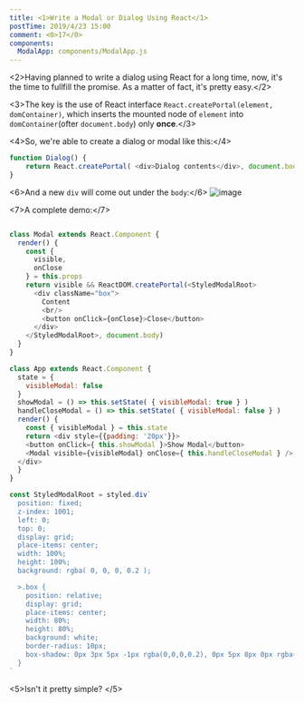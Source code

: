 ```yaml
---
title: <1>Write a Modal or Dialog Using React</1>
postTime: 2019/4/23 15:00
comment: <0>17</0>
components:
  ModalApp: components/ModalApp.js
---
```


<2>Having planned to write a dialog using React for a long time, now, it's the time to fullfill the promise. As a matter of fact, it's pretty easy.</2>

<3>The key is the use of React interface `React.createPortal(element, domContainer)`, which inserts the mounted node of `element` into `domContainer`(ofter `document.body`) only **once**.</3>

<4>So, we're able to create a dialog or modal like this:</4>
```js
function Dialog() {
    return React.createPortal( <div>Dialog contents</div>, document.body )
}
```

<6>And a new `div` will come out under the `body`:</6>
![image](https://user-images.githubusercontent.com/23733477/56560376-d86dec00-65d6-11e9-95f5-bcfb31fcf16f.png)


<7>A complete demo:</7>

<ModalApp />

```js

class Modal extends React.Component {
  render() {
    const {
      visible,
      onClose
    } = this.props
    return visible && ReactDOM.createPortal(<StyledModalRoot>
      <div className="box">
        Content
        <br/>
        <button onClick={onClose}>Close</button>
      </div>
    </StyledModalRoot>, document.body)
  }
}

class App extends React.Component {
  state = {
    visibleModal: false
  }
  showModal = () => this.setState( { visibleModal: true } )
  handleCloseModal = () => this.setState( { visibleModal: false } )
  render() {
    const { visibleModal } = this.state
    return <div style={{padding: '20px'}}>
    <button onClick={ this.showModal }>Show Modal</button>
    <Modal visible={visibleModal} onClose={ this.handleCloseModal } />
  </div>
  }
}

const StyledModalRoot = styled.div`
  position: fixed;
  z-index: 1001;
  left: 0;
  top: 0;
  display: grid;
  place-items: center;
  width: 100%;
  height: 100%;
  background: rgba( 0, 0, 0, 0.2 );

  >.box {
    position: relative;
    display: grid;
    place-items: center;
    width: 80%;
    height: 80%;
    background: white;
    border-radius: 10px;
    box-shadow: 0px 3px 5px -1px rgba(0,0,0,0.2), 0px 5px 8px 0px rgba(0,0,0,0.14), 0px 1px 14px 0px rgba(0,0,0,0.12);
  }
`
```



<5>Isn't it pretty simple? </5>
